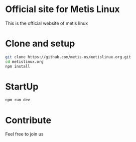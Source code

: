 # Official site for Metis Linux

This is the official website of metis linux 

# Clone and setup 

``` bash
git clone https://github.com/metis-os/metislinux.org.git
cd metislinux.org
npm install

```

# StartUp
``` bash
npm run dev
```

# Contribute

Feel free to join us
